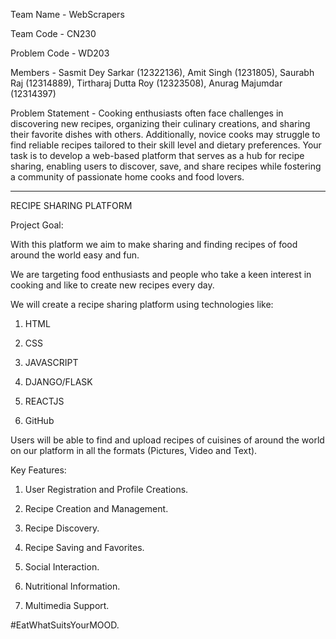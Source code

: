 Team Name - WebScrapers

Team Code - CN230

Problem Code - WD203

Members - Sasmit Dey Sarkar (12322136),
          Amit Singh (1231805),
          Saurabh Raj (12314889),
          Tirtharaj Dutta Roy (12323508),
          Anurag Majumdar (12314397)

Problem Statement - Cooking enthusiasts often face challenges in discovering new recipes, organizing their culinary creations, and sharing their favorite dishes with others. Additionally, novice cooks may struggle to find reliable recipes tailored to their skill level and dietary preferences. Your task is to develop a web-based platform that serves as a hub for recipe sharing, enabling users to discover, save, and share recipes while fostering a community of passionate home cooks and food lovers.  

************************************************************************************************************************************************************************************************************************

RECIPE SHARING PLATFORM

Project Goal:

With this platform we aim to make sharing and finding recipes of food around the world easy and fun.

We are targeting food enthusiasts and people who take a keen interest in cooking and like to create new recipes every day.

We will create a recipe sharing platform using technologies like:

1. HTML

2. CSS

3. JAVASCRIPT

4. DJANGO/FLASK

5. REACTJS

6. GitHub

Users will be able to find and upload recipes of cuisines of around the world on our platform in all the formats (Pictures, Video and Text).

Key Features:

1. User Registration and Profile Creations.

2. Recipe Creation and Management.

3. Recipe Discovery.

4. Recipe Saving and Favorites.

5. Social Interaction.

6. Nutritional Information.

7. Multimedia Support.


#EatWhatSuitsYourMOOD.
